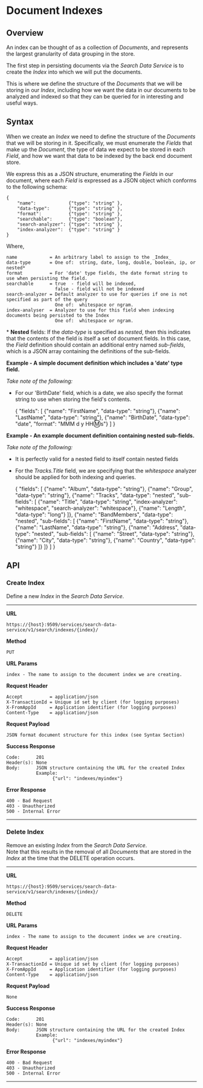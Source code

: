 # Document Indexes

## Overview
An index can be thought of as a collection of _Documents_, and represents the largest granularity of data grouping in the store.

The first step in persisting documents via the _Search Data Service_ is to create the _Index_ into which we will put the documents.

This is where we define the structure of the _Documents_ that we will be storing in our _Index_, including how we want the data in our documents to be analyzed and indexed so that they can be queried for in interesting and useful ways.

## Syntax
When we create an _Index_ we need to define the structure of the _Documents_ that we will be storing in it.  Specifically, we must enumerate the _Fields_ that make up the _Document_, the type of data we expect to be stored in each _Field_, and how we want that data to be indexed by the back end document store.

We express this as a JSON structure, enumerating the _Fields_ in our document, where each _Field_ is expressed as a JSON object which conforms to the following schema:
 
    {
    	"name":            {"type": "string" },
    	"data-type":       {"type": "string" },
    	"format":          {"type": "string" },
    	"searchable":      {"type": "boolean"},
    	"search-analyzer": {"type": "string" },
    	"index-analyzer":  {"type": "string" }
    }
    
Where,

    name            = An arbitrary label to assign to the _Index_
    data-type       = One of:  string, date, long, double, boolean, ip, or nested*
    format          = For 'date' type fields, the date format string to use when persisting the field.
    searchable      = true  - field will be indexed,
                      false - field will not be indexed
    search-analyzer = Default analyzer to use for queries if one is not specified as part of the query
                      One of:  whitespace or ngram.
    index-analyser  = Analyzer to use for this field when indexing documents being persisted to the Index
                      One of:  whitespace or ngram.
                    
\* **Nested** fields:
If the _data-type_ is specified as _nested_, then this indicates that the contents of the field is itself a set of document fields.  In this case, the _Field_ definition should contain an additional entry named _sub-fields_, which is a JSON array containing the definitions of the sub-fields.  

**Example - A simple document definition which includes a 'date' type field.**

_Take note of the following:_
* For our 'BirthDate' field, which is a date, we also specify the format string to use when storing the field's contents.

    {
        "fields": [
        	{"name": "FirstName", "data-type": "string"},
        	{"name": "LastName", "data-type": "string"},
        	{"name": "BirthDate", "data-type": "date", "format": "MMM d y HH:m:s"}
        ]
    }


**Example - An example document definition containing nested sub-fields.**
  
_Take note of the following:_
* It is perfectly valid for a nested field to itself contain nested fields
* For the _Tracks.Title_ field, we are specifying that the _whitespace_ analyzer should be applied for both indexing and queries. 

    {
        "fields": [
        	{"name": "Album", "data-type": "string"},
        	{"name": "Group", "data-type": "string"},
        	{"name": "Tracks", "data-type": "nested", "sub-fields": [
        		{"name": "Title", "data-type": "string", "index-analyzer": "whitespace", "search-analyzer": "whitespace"},
        		{"name": "Length", "data-type": "long"}
        	]},
        	{"name": "BandMembers", "data-type": "nested", "sub-fields": [
        		{"name": "FirstName", "data-type": "string"},
        		{"name": "LastName", "data-type": "string"},
        		{"name": "Address", "data-type": "nested", "sub-fields": [
        			{"name": "Street", "data-type": "string"},
        			{"name": "City", "data-type": "string"},
        			{"name": "Country", "data-type": "string"}
        		]}
        	]}
        ]
    }
## API

### Create Index
Define a new _Index_ in the _Search Data Service_.

---
**URL**

    https://{host}:9509/services/search-data-service/v1/search/indexes/{index}/

**Method** 

    PUT

**URL Params**

    index - The name to assign to the document index we are creating.

**Request Header**

    Accept          = application/json
    X-TransactionId = Unique id set by client (for logging purposes)
    X-FromAppId     = Application identifier (for logging purposes)
    Content-Type    = application/json
    
**Request Payload**

    JSON format document structure for this index (see Syntax Section)

**Success Response**

    Code:      201
    Header(s): None
    Body:      JSON structure containing the URL for the created Index  
               Example:
                     {"url": "indexes/myindex"}
    
**Error Response**

    400 - Bad Request
    403 - Unauthorized
    500 - Internal Error

---


### Delete Index
Remove an existing _Index_ from the _Search Data Service_.  
Note that this results in the removal of all _Documents_ that are stored in the _Index_ at the time that the DELETE operation occurs.

---
**URL**

    https://{host}:9509/services/search-data-service/v1/search/indexes/{index}/

**Method** 

    DELETE

**URL Params**

    index - The name to assign to the document index we are creating.

**Request Header**

    Accept          = application/json
    X-TransactionId = Unique id set by client (for logging purposes)
    X-FromAppId     = Application identifier (for logging purposes)
    Content-Type    = application/json

**Request Payload**

    None

**Success Response**

    Code:      201
    Header(s): None
    Body:      JSON structure containing the URL for the created Index  
               Example:
                     {"url": "indexes/myindex"}
    
**Error Response**

    400 - Bad Request
    403 - Unauthorized
    500 - Internal Error

---
